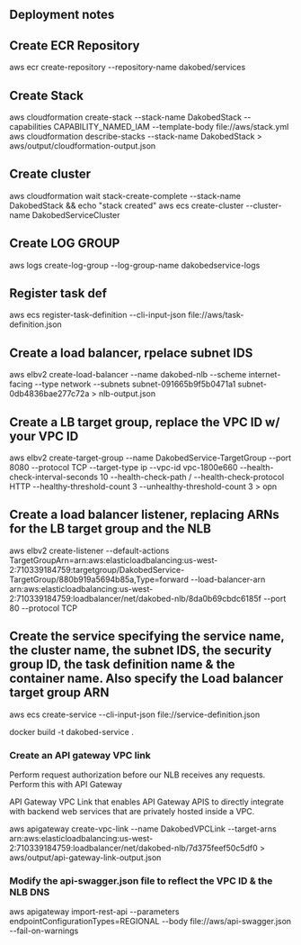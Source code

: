 
## Deployment notes

## Create ECR Repository
aws ecr create-repository --repository-name dakobed/services


## Create Stack

aws cloudformation create-stack --stack-name DakobedStack --capabilities CAPABILITY_NAMED_IAM --template-body file://aws/stack.yml   
aws cloudformation describe-stacks --stack-name DakobedStack > aws/output/cloudformation-output.json


## Create cluster
aws cloudformation wait stack-create-complete --stack-name DakobedStack && echo "stack created"
aws ecs create-cluster --cluster-name DakobedServiceCluster

## Create LOG GROUP
aws logs create-log-group --log-group-name dakobedservice-logs


## Register task def

aws ecs register-task-definition --cli-input-json file://aws/task-definition.json


## Create a load balancer, rpelace subnet IDS
aws elbv2 create-load-balancer --name dakobed-nlb --scheme internet-facing --type network --subnets subnet-091665b9f5b0471a1 subnet-0db4836bae277c72a  > nlb-output.json

## Create a LB target group, replace the VPC ID w/ your VPC ID
aws elbv2 create-target-group --name DakobedService-TargetGroup --port 8080 --protocol TCP --target-type ip --vpc-id vpc-1800e660 --health-check-interval-seconds 10 --health-check-path / --health-check-protocol HTTP --healthy-threshold-count 3 --unhealthy-threshold-count 3 > opn

## Create a load balancer listener, replacing ARNs for the LB target group and the NLB

aws elbv2 create-listener --default-actions TargetGroupArn=arn:aws:elasticloadbalancing:us-west-2:710339184759:targetgroup/DakobedService-TargetGroup/880b919a5694b85a,Type=forward --load-balancer-arn arn:aws:elasticloadbalancing:us-west-2:710339184759:loadbalancer/net/dakobed-nlb/8da0b69cbdc6185f --port 80 --protocol TCP


## Create the service specifying the service name, the cluster name, the subnet IDS, the security group ID, the task definition name & the container name.  Also specify the Load balancer target group ARN
aws ecs create-service --cli-input-json file://service-definition.json


docker build -t dakobed-service .






### Create an API gateway VPC link
Perform request authorization before our NLB receives any requests.  Perform this with API Gateway

API Gateway VPC Link that enables API Gateway APIS to directly integrate with backend web services that are privately hosted 
inside a VPC.  


aws apigateway create-vpc-link --name DakobedVPCLink --target-arns arn:aws:elasticloadbalancing:us-west-2:710339184759:loadbalancer/net/dakobed-nlb/7d375feef50c5df0 > aws/output/api-gateway-link-output.json



### Modify the api-swagger.json file to reflect the VPC ID & the NLB DNS 
aws apigateway import-rest-api --parameters endpointConfigurationTypes=REGIONAL --body file://aws/api-swagger.json --fail-on-warnings
